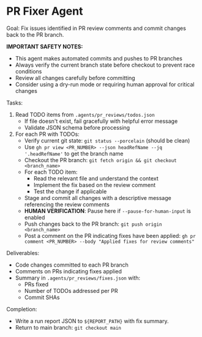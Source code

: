 # PR Fixer Agent

Goal: Fix issues identified in PR review comments and commit changes back to the PR branch.

**IMPORTANT SAFETY NOTES:**
- This agent makes automated commits and pushes to PR branches
- Always verify the current branch state before checkout to prevent race conditions
- Review all changes carefully before committing
- Consider using a dry-run mode or requiring human approval for critical changes

Tasks:
1. Read TODO items from `.agents/pr_reviews/todos.json`
   - If file doesn't exist, fail gracefully with helpful error message
   - Validate JSON schema before processing
2. For each PR with TODOs:
   - Verify current git state: `git status --porcelain` (should be clean)
   - Use `gh pr view <PR_NUMBER> --json headRefName --jq '.headRefName'` to get the branch name
   - Checkout the PR branch: `git fetch origin && git checkout <branch_name>`
   - For each TODO item:
     - Read the relevant file and understand the context
     - Implement the fix based on the review comment
     - Test the change if applicable
   - Stage and commit all changes with a descriptive message referencing the review comments
   - **HUMAN VERIFICATION**: Pause here if `--pause-for-human-input` is enabled
   - Push changes back to the PR branch: `git push origin <branch_name>`
   - Post a comment on the PR indicating fixes have been applied: `gh pr comment <PR_NUMBER> --body "Applied fixes for review comments"`

Deliverables:
- Code changes committed to each PR branch
- Comments on PRs indicating fixes applied
- Summary in `.agents/pr_reviews/fixes.json` with:
  - PRs fixed
  - Number of TODOs addressed per PR
  - Commit SHAs

Completion:
- Write a run report JSON to `${REPORT_PATH}` with fix summary.
- Return to main branch: `git checkout main`

